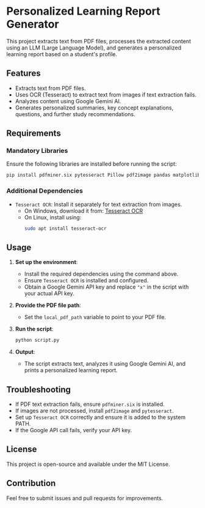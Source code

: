 # Personalized Learning Report Generator

This project extracts text from PDF files, processes the extracted content using an LLM (Large Language Model), and generates a personalized learning report based on a student's profile.

## Features
- Extracts text from PDF files.
- Uses OCR (Tesseract) to extract text from images if text extraction fails.
- Analyzes content using Google Gemini AI.
- Generates personalized summaries, key concept explanations, questions, and further study recommendations.

## Requirements

### Mandatory Libraries
Ensure the following libraries are installed before running the script:
```bash
pip install pdfminer.six pytesseract Pillow pdf2image pandas matplotlib plotly google-generativeai
```

### Additional Dependencies
- `Tesseract OCR`: Install it separately for text extraction from images.
  - On Windows, download it from: [Tesseract OCR](https://github.com/UB-Mannheim/tesseract/wiki)
  - On Linux, install using:
    ```bash
    sudo apt install tesseract-ocr
    ```

## Usage

1. **Set up the environment**:
   - Install the required dependencies using the command above.
   - Ensure `Tesseract OCR` is installed and configured.
   - Obtain a Google Gemini API key and replace `"x"` in the script with your actual API key.

2. **Provide the PDF file path**:
   - Set the `local_pdf_path` variable to point to your PDF file.

3. **Run the script**:
   ```bash
   python script.py
   ```

4. **Output**:
   - The script extracts text, analyzes it using Google Gemini AI, and prints a personalized learning report.

## Troubleshooting
- If PDF text extraction fails, ensure `pdfminer.six` is installed.
- If images are not processed, install `pdf2image` and `pytesseract`.
- Set up `Tesseract OCR` correctly and ensure it is added to the system PATH.
- If the Google API call fails, verify your API key.

## License
This project is open-source and available under the MIT License.

## Contribution
Feel free to submit issues and pull requests for improvements.

